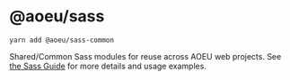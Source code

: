 # @aoeu/sass

```shell
yarn add @aoeu/sass-common
```

Shared/Common Sass modules for reuse across AOEU web projects. See [the Sass Guide](https://theartofeducation.github.io/ui-common/?path=/story/packages-sass--page) for more details and usage examples.
